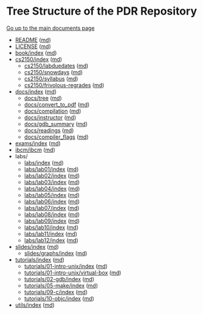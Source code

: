 # Tree Structure of the PDR Repository

[Go up to the main documents page](index.html)

- [README](../README.html) ([md](../README.md))
- [LICENSE](../LICENSE.html) ([md](../LICENSE.md))
- [book/index](../book/index.html) ([md](../book/index.md))
- [cs2150/index](../cs2150/index.html) ([md](../cs2150/index.md))
  - [cs2150/labduedates](../cs2150/labduedates.html) ([md](../cs2150/labduedates.md))
  - [cs2150/snowdays](../cs2150/snowdays.html) ([md](../cs2150/snowdays.md))
  - [cs2150/syllabus](../cs2150/syllabus.html) ([md](../cs2150/syllabus.md))
  - [cs2150/frivolous-regrades](../cs2150/frivolous-regrades.html) ([md](../cs2150/frivolous-regrades.md))
- [docs/index](../docs/index.html) ([md](../docs/index.md))
  - [docs/tree](../docs/tree.html) ([md](../docs/tree.md))
  - [docs/convert_to_pdf](../docs/convert_to_pdf.html) ([md](../docs/convert_to_pdf.md))
  - [docs/compilation](../docs/compilation.html) ([md](../docs/compilation.md))
  - [docs/instructor](../docs/instructor.html) ([md](../docs/instructor.md))
  - [docs/gdb_summary](../docs/gdb_summary.html) ([md](../docs/gdb_summary.md))
  - [docs/readings](../docs/readings.html) ([md](../docs/readings.md))
  - [docs/compiler_flags](../docs/compiler_flags.html) ([md](../docs/compiler_flags.md))
- [exams/index](../exams/index.html) ([md](../exams/index.md))
- [ibcm/ibcm](../ibcm/ibcm.html) ([md](../ibcm/ibcm.md))
- labs/
  - [labs/index](../labs/index.html) ([md](../labs/index.md))
  - [labs/lab01/index](../labs/lab01/index.html) ([md](../labs/lab01/index.md))
  - [labs/lab02/index](../labs/lab02/index.html) ([md](../labs/lab02/index.md))
  - [labs/lab03/index](../labs/lab03/index.html) ([md](../labs/lab03/index.md))
  - [labs/lab04/index](../labs/lab04/index.html) ([md](../labs/lab04/index.md))
  - [labs/lab05/index](../labs/lab05/index.html) ([md](../labs/lab05/index.md))
  - [labs/lab06/index](../labs/lab06/index.html) ([md](../labs/lab06/index.md))
  - [labs/lab07/index](../labs/lab07/index.html) ([md](../labs/lab07/index.md))
  - [labs/lab08/index](../labs/lab08/index.html) ([md](../labs/lab08/index.md))
  - [labs/lab09/index](../labs/lab09/index.html) ([md](../labs/lab09/index.md))
  - [labs/lab10/index](../labs/lab10/index.html) ([md](../labs/lab10/index.md))
  - [labs/lab11/index](../labs/lab11/index.html) ([md](../labs/lab11/index.md))
  - [labs/lab12/index](../labs/lab12/index.html) ([md](../labs/lab12/index.md))
- [slides/index](../slides/index.html) ([md](../slides/index.md))
  - [slides/graphs/index](../slides/graphs/index.html) ([md](../slides/graphs/index.md))
- [tutorials/index](../tutorials/index.html) ([md](../tutorials/index.md))
  - [tutorials/01-intro-unix/index](../tutorials/01-intro-unix/index.html) ([md](../tutorials/01-intro-unix/index.md))
  - [tutorials/01-intro-unix/virtual-box](../tutorials/01-intro-unix/virtual-box.html) ([md](../tutorials/01-intro-unix/virtual-box.md))
  - [tutorials/02-gdb/index](../tutorials/02-gdb/index.html) ([md](../tutorials/02-gdb/index.md))
  - [tutorials/05-make/index](../tutorials/05-make/index.html) ([md](../tutorials/05-make/index.md))
  - [tutorials/09-c/index](../tutorials/09-c/index.html) ([md](../tutorials/09-c/index.md))
  - [tutorials/10-objc/index](../tutorials/10-objc/index.html) ([md](../tutorials/10-objc/index.md))
- [utils/index](../utils/index.html) ([md](../utils/index.md))
